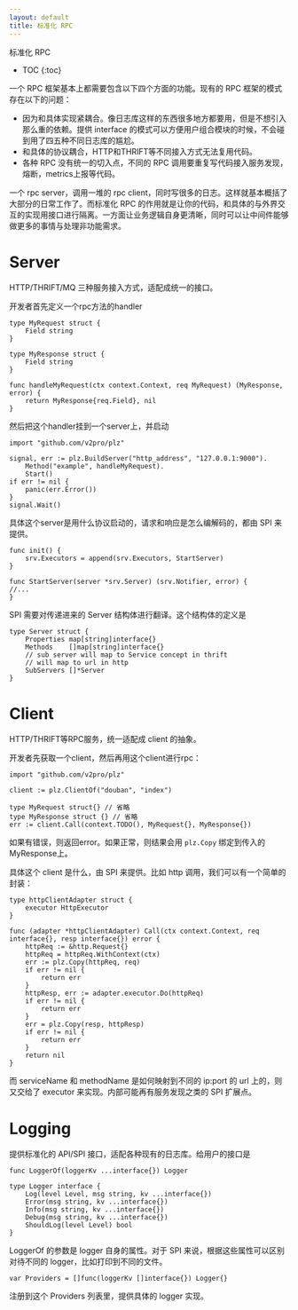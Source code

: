 ```yaml
---
layout: default
title: 标准化 RPC
---
```


标准化 RPC

* TOC
{:toc}

一个 RPC 框架基本上都需要包含以下四个方面的功能。现有的 RPC 框架的模式存在以下的问题：

* 因为和具体实现紧耦合。像日志库这样的东西很多地方都要用，但是不想引入那么重的依赖。提供 interface 的模式可以方便用户组合模块的时候，不会碰到用了四五种不同日志库的尴尬。
* 和具体的协议耦合，HTTP和THRIFT等不同接入方式无法复用代码。
* 各种 RPC 没有统一的切入点，不同的 RPC 调用要重复写代码接入服务发现，熔断，metrics上报等代码。

一个 rpc server，调用一堆的 rpc client，同时写很多的日志。这样就基本概括了大部分的日常工作了。而标准化 RPC 的作用就是让你的代码，和具体的与外界交互的实现用接口进行隔离。一方面让业务逻辑自身更清晰，同时可以让中间件能够做更多的事情与处理非功能需求。

# Server

HTTP/THRIFT/MQ 三种服务接入方式，适配成统一的接口。

开发者首先定义一个rpc方法的handler

```golang
type MyRequest struct {
	Field string
}

type MyResponse struct {
	Field string
}

func handleMyRequest(ctx context.Context, req MyRequest) (MyResponse, error) {
	return MyResponse{req.Field}, nil
}
```

然后把这个handler挂到一个server上，并启动

```golang
import "github.com/v2pro/plz"

signal, err := plz.BuildServer("http_address", "127.0.0.1:9000").
	Method("example", handleMyRequest).
	Start()
if err != nil {
	panic(err.Error())
}
signal.Wait()
```

具体这个server是用什么协议启动的，请求和响应是怎么编解码的，都由 SPI 来提供。

```golang
func init() {
	srv.Executors = append(srv.Executors, StartServer)
}

func StartServer(server *srv.Server) (srv.Notifier, error) {
//...
}
```

SPI 需要对传递进来的 Server 结构体进行翻译。这个结构体的定义是

```golang
type Server struct {
	Properties map[string]interface{}
	Methods    []map[string]interface{}
	// sub server will map to Service concept in thrift
	// will map to url in http
	SubServers []*Server
}
```

# Client

HTTP/THRIFT等RPC服务，统一适配成 client 的抽象。

开发者先获取一个client，然后再用这个client进行rpc：

```golang
import "github.com/v2pro/plz"

client := plz.ClientOf("douban", "index") 

type MyRequest struct{} // 省略
type MyResponse struct {} // 省略
err := client.Call(context.TODO(), MyRequest{}, MyResponse{})
```

如果有错误，则返回error。如果正常，则结果会用 `plz.Copy` 绑定到传入的MyResponse上。

具体这个 client 是什么，由 SPI 来提供。比如 http 调用，我们可以有一个简单的封装：

```golang
type httpClientAdapter struct {
	executor HttpExecutor
}

func (adapter *httpClientAdapter) Call(ctx context.Context, req interface{}, resp interface{}) error {
	httpReq := &http.Request{}
	httpReq = httpReq.WithContext(ctx)
	err := plz.Copy(httpReq, req)
	if err != nil {
		return err
	}
	httpResp, err := adapter.executor.Do(httpReq)
	if err != nil {
		return err
	}
	err = plz.Copy(resp, httpResp)
	if err != nil {
		return err
	}
	return nil
}
```

而 serviceName 和 methodName 是如何映射到不同的 ip:port 的 url 上的，则又交给了 executor 来实现。内部可能再有服务发现之类的 SPI 扩展点。

# Logging

提供标准化的 API/SPI 接口，适配各种现有的日志库。给用户的接口是

```golang
func LoggerOf(loggerKv ...interface{}) Logger

type Logger interface {
	Log(level Level, msg string, kv ...interface{})
	Error(msg string, kv ...interface{})
	Info(msg string, kv ...interface{})
	Debug(msg string, kv ...interface{})
	ShouldLog(level Level) bool
}
```

LoggerOf 的参数是 logger 自身的属性。对于 SPI 来说，根据这些属性可以区别对待不同的 logger，比如打印到不同的文件。

```golang
var Providers = []func(loggerKv []interface{}) Logger{}
```

注册到这个 Providers 列表里，提供具体的 logger 实现。
